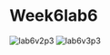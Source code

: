 # Week6lab6
![lab6v2p3](https://github.com/JosephAlleemWaldron/Week6lab6/assets/157649459/3d0bb537-5009-4e85-8145-4f788324e040)
![lab6v3p3](https://github.com/JosephAlleemWaldron/Week6lab6/assets/157649459/235bbd87-f7ab-4607-9629-ce5feeca3ecd)


